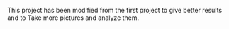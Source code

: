 This project has been modified from the first project to give better results and to Take more pictures and analyze them.
